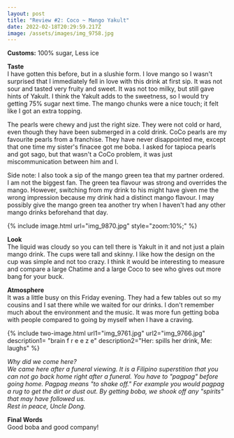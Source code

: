 ```yaml
---
layout: post
title: "Review #2: Coco ~ Mango Yakult"
date: 2022-02-18T20:29:59.217Z
image: /assets/images/img_9758.jpg
---
```

**Customs:** 100% sugar, Less ice

**Taste**\
I have gotten this before, but in a slushie form. I love mango so I wasn't surprised that I immediately fell in love with this drink at first sip. It was not sour and tasted very fruity and sweet. It was not too milky, but still gave hints of Yakult. I think the Yakult adds to the sweetness, so I would try getting 75% sugar next time. The mango chunks were a nice touch; it felt like I got an extra topping. 

The pearls were chewy and just the right size. They were not cold or hard, even though they have been submerged in a cold drink. CoCo pearls are my favourite pearls from a franchise. They have never disappointed me, except that one time my sister's finacee got me boba. I asked for tapioca pearls and got sago, but that wasn't a CoCo problem, it was just miscommunication between him and I.

Side note: I also took a sip of the mango green tea that my partner ordered. I am not the biggest fan. The green tea flavour was strong and overrides the mango. However, switching from my drink to his might have given me the wrong impression because my drink had a distinct mango flavour. I may possibly give the mango green tea another try when I haven't had any other mango drinks beforehand that day.

{% include image.html url="img_9870.jpg" style="zoom:10%;" %}

**Look**\
The liquid was cloudy so you can tell there is Yakult in it and not just a plain mango drink. The cups were tall and skinny. I like how the design on the cup was simple and not too crazy. I think it would be interesting to measure and compare a large Chatime and a large Coco to see who gives out more bang for your buck.

**Atmosphere**\
It was a little busy on this Friday evening. They had a few tables out so my cousins and I sat there while we waited for our drinks. I don't remember much about the environment and the music. It was more fun getting boba with people compared to going by myself when I have a craving.

{% include two-image.html url1="img_9761.jpg" url2="img_9766.jpg" description1= "brain  f r e e z e" description2="Her: spills her drink, Me: laughs" %}

*Why did we come here?*\
*We came here after a funeral viewing. It is a Filipino superstition that you can not go back home right after a funeral. You have to "pagpag" before going home. Pagpag means "to shake off." For example you would pagpag a rug to get the dirt or dust out. By getting boba, we shook off any "spirits" that may have followed us.*\
*Rest in peace, Uncle Dong.* 

**Final Words**\
Good boba and good company!